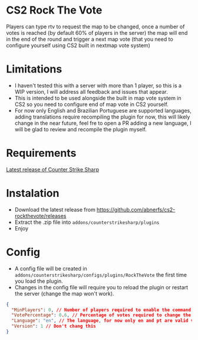 # CS2 Rock The Vote
Players can type rtv to request the map to be changed, once a number of votes is reached (by default 60% of players in the server) the map will end in the end of the round and trigger a next map vote (that you need to configure yourself using CS2 built in nextmap vote system)

# Limitations
 - I haven't tested this with a server with more than 1 player, so this is a WIP version, I will address all feedback and issues that appear.
 - This is intended to be used alongside the built in map vote system in CS2 so you need to configure end of map vote in CS2 yourself. 
 - For now only English and Brazilian Portuguese are supported languages, adding translations require recompiling the plugin for now, this will likely change in the near future, feel fre to open a PR adding a new language, I will be glad to review and recompile the plugin myself.
  
# Requirements
[Latest release of Counter Strike Sharp](https://github.com/roflmuffin/CounterStrikeSharp)

# Instalation
- Download the latest release from https://github.com/abnerfs/cs2-rockthevote/releases
- Extract the .zip file into `addons/counterstrikesharp/plugins`
- Enjoy

# Config
- A config file will be created in `addons/counterstrikesharp/configs/plugins/RockTheVote` the first time you load the plugin.
- Changes in the config file will require you to reload the plugin or restart the server (change the map won't work).

```json
{
  "MinPlayers": 0, // Number of players required to enable the command
  "VotePercentage": 0.6, // Percentage of votes required to change the map
  "Language": "en", // The language, for now only en and pt are valid values
  "Version": 1 // Don't chang this
}
```
